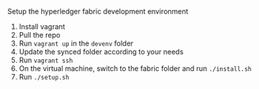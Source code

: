 Setup the hyperledger fabric development environment

1. Install vagrant
2. Pull the repo
3. Run `vagrant up` in the `devenv` folder
4. Update the synced folder according to your needs
5. Run `vagrant ssh`
6. On the virtual machine, switch to the fabric folder and run `./install.sh`
7. Run `./setup.sh`  
